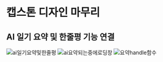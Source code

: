 # 캡스톤 디자인 마무리
## AI 일기 요약 및 한줄평 기능 연결
![ai일기요약및한줄평](https://github.com/ChaeDoll/TIL/assets/108540812/10f62fe0-6440-469e-af36-88854e51117f)
![ai요약되는중에로딩창](https://github.com/ChaeDoll/TIL/assets/108540812/b72c92f2-ee14-438e-a3a3-d7c8ebee3227)
![요약handle함수](https://github.com/ChaeDoll/TIL/assets/108540812/82151ede-6c88-476b-8cad-d669efb2ab27)
